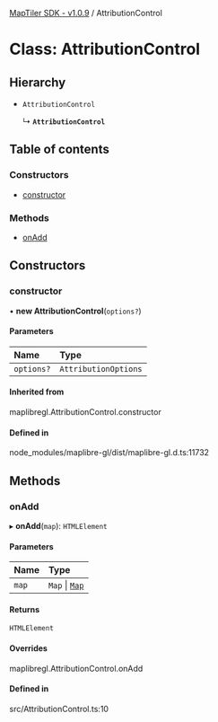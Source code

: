 [MapTiler SDK - v1.0.9](../README.md) / AttributionControl

# Class: AttributionControl

## Hierarchy

- `AttributionControl`

  ↳ **`AttributionControl`**

## Table of contents

### Constructors

- [constructor](AttributionControl.md#constructor)

### Methods

- [onAdd](AttributionControl.md#onadd)

## Constructors

### constructor

• **new AttributionControl**(`options?`)

#### Parameters

| Name | Type |
| :------ | :------ |
| `options?` | `AttributionOptions` |

#### Inherited from

maplibregl.AttributionControl.constructor

#### Defined in

node_modules/maplibre-gl/dist/maplibre-gl.d.ts:11732

## Methods

### onAdd

▸ **onAdd**(`map`): `HTMLElement`

#### Parameters

| Name | Type |
| :------ | :------ |
| `map` | `Map` \| [`Map`](Map.md) |

#### Returns

`HTMLElement`

#### Overrides

maplibregl.AttributionControl.onAdd

#### Defined in

src/AttributionControl.ts:10
